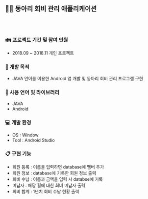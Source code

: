 ## 👨‍💻 동아리 회비 관리 애플리케이션
<br>
<br>

### 👪 프로젝트 기간 및 참여 인원
- 2018.09 ~ 2018.11 개인 프로젝트

### 📄 개발 목적
- JAVA 언어를 이용한 Android 앱 개발 및 동아리 회비 관리 프로그램 구현 

### 🔧 사용 언어 및 라이브러리
- JAVA
- Android

### 💻 개발 환경
- OS : Window
- Tool : Android Studio

### 📋 구현 기능
- 회원 등록 : 이름을 입력하면 database에 멤버 추가
- 회원 정보 : database에 기록한 회원 정보 출력
- 회비 수납 : 이름과 금액을 입력 시 databse에 기록
- 미납자 : 해당 월에 대한 회비 미납자 출력
- 회비 합계 : 1년치 회비 수납 현황 출력
